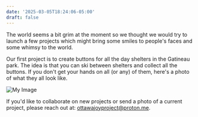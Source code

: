 ```yaml
---
date: '2025-03-05T18:24:06-05:00'
draft: false
---
```

The world seems a bit grim at the moment so we thought we would try to launch a few projects which might bring some smiles to people's faces and some whimsy to the world.

Our first project is to create buttons for all the day shelters in the Gatineau park. The idea is that you can ski between shelters and collect all the buttons. If you don't get your hands on all (or any) of them, here's a photo of what they all look like.

![My Image](/pins.jpg)

If you'd like to collaborate on new projects or send a photo of a current project, please reach out at: ottawajoyproject@proton.me. 

